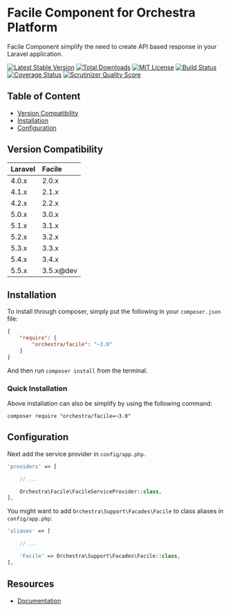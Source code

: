 Facile Component for Orchestra Platform
==============

Facile Component simplify the need to create API based response in your Laravel application.

[![Latest Stable Version](https://img.shields.io/github/release/orchestral/facile.svg?style=flat-square)](https://packagist.org/packages/orchestra/facile)
[![Total Downloads](https://img.shields.io/packagist/dt/orchestra/facile.svg?style=flat-square)](https://packagist.org/packages/orchestra/facile)
[![MIT License](https://img.shields.io/packagist/l/orchestra/facile.svg?style=flat-square)](https://packagist.org/packages/orchestra/facile)
[![Build Status](https://img.shields.io/travis/orchestral/facile/master.svg?style=flat-square)](https://travis-ci.org/orchestral/facile)
[![Coverage Status](https://img.shields.io/coveralls/orchestral/facile/master.svg?style=flat-square)](https://coveralls.io/r/orchestral/facile?branch=master)
[![Scrutinizer Quality Score](https://img.shields.io/scrutinizer/g/orchestral/facile/master.svg?style=flat-square)](https://scrutinizer-ci.com/g/orchestral/facile/)

## Table of Content

* [Version Compatibility](#version-compatibility)
* [Installation](#installation)
* [Configuration](#configuration)

## Version Compatibility

Laravel    | Facile
:----------|:----------
 4.0.x     | 2.0.x
 4.1.x     | 2.1.x
 4.2.x     | 2.2.x
 5.0.x     | 3.0.x
 5.1.x     | 3.1.x
 5.2.x     | 3.2.x
 5.3.x     | 3.3.x
 5.4.x     | 3.4.x
 5.5.x     | 3.5.x@dev

## Installation

To install through composer, simply put the following in your `composer.json` file:

```json
{
	"require": {
		"orchestra/facile": "~3.0"
	}
}
```

And then run `composer install` from the terminal.

### Quick Installation

Above installation can also be simplify by using the following command:

    composer require "orchestra/facile=~3.0"

## Configuration

Next add the service provider in `config/app.php`.

```php
'providers' => [

	// ...

	Orchestra\Facile\FacileServiceProvider::class,
],
```

You might want to add `Orchestra\Support\Facades\Facile` to class aliases in `config/app.php`:

```php
'aliases' => [

	// ...

	'Facile' => Orchestra\Support\Facades\Facile::class,
],
```

## Resources

* [Documentation](http://orchestraplatform.com/docs/latest/components/facile)
